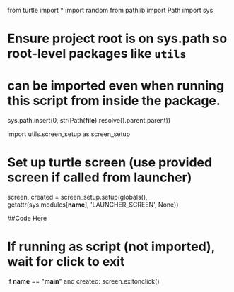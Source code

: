 from turtle import *
import random
from pathlib import Path
import sys

# Ensure project root is on sys.path so root-level packages like `utils`
# can be imported even when running this script from inside the package.
sys.path.insert(0, str(Path(__file__).resolve().parent.parent))

import utils.screen_setup as screen_setup

# Set up turtle screen (use provided screen if called from launcher)
screen, created = screen_setup.setup(globals(), getattr(sys.modules[__name__], 'LAUNCHER_SCREEN', None))


##Code Here

# If running as script (not imported), wait for click to exit
if __name__ == "__main__" and created:
    screen.exitonclick()